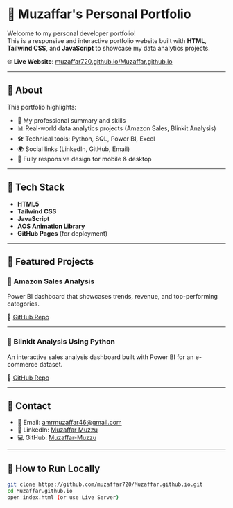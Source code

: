 # 💼 Muzaffar's Personal Portfolio

Welcome to my personal developer portfolio!  
This is a responsive and interactive portfolio website built with **HTML**, **Tailwind CSS**, and **JavaScript** to showcase my data analytics projects.

🌐 **Live Website**: [muzaffar720.github.io/Muzaffar.github.io](https://muzaffar720.github.io/Muzaffar.github.io/)

---

## 📂 About

This portfolio highlights:

- 🎯 My professional summary and skills
- 📊 Real-world data analytics projects (Amazon Sales, Blinkit Analysis)
- 🛠️ Technical tools: Python, SQL, Power BI, Excel
- 🌍 Social links (LinkedIn, GitHub, Email)
- 📱 Fully responsive design for mobile & desktop

---

## 🧰 Tech Stack

- **HTML5**
- **Tailwind CSS**
- **JavaScript**
- **AOS Animation Library**
- **GitHub Pages** (for deployment)

---

## 📸 Featured Projects

### 🔹 Amazon Sales Analysis
Power BI dashboard that showcases trends, revenue, and top-performing categories.

🔗 [GitHub Repo]([https://github.com/Muzaffar-Muzzu/amazon-sales-analysis](https://github.com/Muzaffar720/Amazon-dashboard))

---

### 🔹 Blinkit Analysis Using Python
An interactive sales analysis dashboard built with Power BI for an e-commerce dataset.

🔗 [GitHub Repo](https://github.com/Muzaffar-Muzzu/ecommerce-sales-analysis)

---

## 📩 Contact

- 📧 Email: amrmuzaffar46@gmail.com  
- 🔗 LinkedIn: [Muzaffar Muzzu](https://www.linkedin.com/in/muzaffar-muzzu-242b37323)  
- 💻 GitHub: [Muzaffar-Muzzu](https://github.com/Muzaffar-Muzzu)

---

## 🚀 How to Run Locally

```bash
git clone https://github.com/muzaffar720/Muzaffar.github.io.git
cd Muzaffar.github.io
open index.html (or use Live Server)
